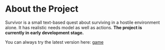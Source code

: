 # About the Project
Survivor is a small text-based quest about surviving in a hostile environment alone. It has realistic needs model as well as actions. **The project is currently in early development stage.**

You can always try the latest version here: [game](https://gvin.github.io/Survivor/)
